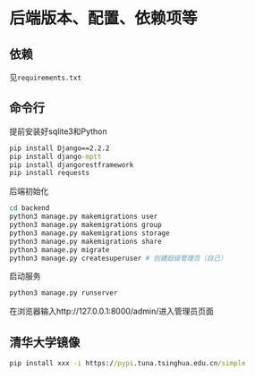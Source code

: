 # 后端版本、配置、依赖项等

## 依赖
见`requirements.txt`

## 命令行

提前安装好sqlite3和Python

```cmd
pip install Django==2.2.2
pip install django-mptt
pip install djangorestframework
pip install requests
```

后端初始化

```bash
cd backend
python3 manage.py makemigrations user
python3 manage.py makemigrations group
python3 manage.py makemigrations storage
python3 manage.py makemigrations share
python3 manage.py migrate
python3 manage.py createsuperuser # 创建超级管理员（自己）
```

启动服务

```cmd
python3 manage.py runserver
```

在浏览器输入http://127.0.0.1:8000/admin/进入管理员页面

## 清华大学镜像

```cmd
pip install xxx -i https://pypi.tuna.tsinghua.edu.cn/simple
```
